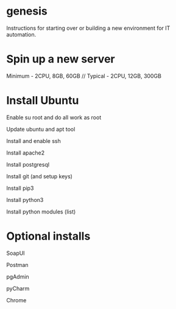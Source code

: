 # genesis
Instructions for starting over or building a new environment for IT automation.

# Spin up a new server
Minimum - 2CPU, 8GB, 60GB // Typical - 2CPU, 12GB, 300GB

# Install Ubuntu

Enable su root and do all work as root

Update ubuntu and apt tool

Install and enable ssh

Install apache2

Install postgresql

Install git (and setup keys)

Install pip3

Install python3

Install python modules (list)

# Optional installs
SoapUI

Postman

pgAdmin

pyCharm

Chrome
